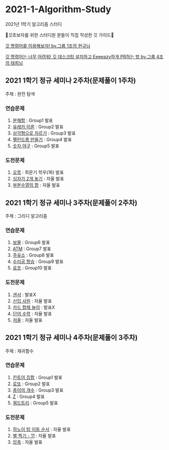 # 2021-1-Algorithm-Study
2021년 1학기 알고리즘 스터디


💖깃초보자를 위한 스터디원 분들이 직접 작성한 깃 가이드💖

[깃 명령어를 이용해보자! by.그룹 1조의 현규님](https://www.notion.so/152dd8be8617409785c5744985bd8dd0)

[깃 명령어는 너무 어려워! 깃 데스크탑 설치하고 Eeeeazy하게 PR하는 법 by.그룹 4조의 태희님](https://www.notion.so/Github-Desktop-PR-7dd3ab0a7cdf49b08ca5317fa35f32e2)



## 2021 1학기 정규 세미나 2주차(문제풀이 1주차)

주제 : 완전 탐색

### 연습문제
1. [분해합](https://www.acmicpc.net/problem/2231) : Group1 발표
2. [유레카 이론](https://www.acmicpc.net/problem/10448) : Group2 발표
3. [삼각형으로 자르기](https://www.acmicpc.net/problem/1198) : Group3 발표
4. [팰린드롬 만들기](https://www.acmicpc.net/problem/1254) : Group4 발표
5. [숫자 야구](https://www.acmicpc.net/problem/2503) : Group5 발표
### 도전문제
1. [오목](https://www.acmicpc.net/problem/2615) : 최문기 학우(16) 발표
2. [십자가 2개 놓기](https://www.acmicpc.net/problem/17085) : 자율 발표
3. [부분수열의 합](https://www.acmicpc.net/problem/1182) : 자율 발표



## 2021 1학기 정규 세미나 3주차(문제풀이 2주차)

주제 : 그리디 알고리즘

### 연습문제
1. [보물](https://www.acmicpc.net/problem/1026) : Group6 발표
2. [ATM](https://www.acmicpc.net/problem/11399) : Group7 발표
3. [주유소](https://www.acmicpc.net/problem/13305) : Group8 발표
4. [수리공 항승](https://www.acmicpc.net/problem/1449) : Group9 발표
5. [로프](https://www.acmicpc.net/problem/2217) : Group10 발표
### 도전문제
1. [센서](https://www.acmicpc.net/problem/2212) : 발표X
2. [신입 사원](https://www.acmicpc.net/problem/1946) : 자율 발표
3. [카드 합체 놀이](https://www.acmicpc.net/problem/15903) : 발표X
4. [단어 수학](https://www.acmicpc.net/problem/1339) : 자율 발표
5. [저울](https://www.acmicpc.net/problem/2437) : 자율 발표


## 2021 1학기 정규 세미나 4주차(문제풀이 3주차)

주제 : 재귀함수

### 연습문제
1. [칸토어 집합](https://www.acmicpc.net/problem/4779) : Group1 발표
2. [로또](https://www.acmicpc.net/problem/6603) : Group2 발표
3. [종이의 개수](https://www.acmicpc.net/problem/1780) : Group3 발표
4. [Z](https://www.acmicpc.net/problem/1074) : Group4 발표
5. [쿼드트리](https://www.acmicpc.net/problem/1992) : Group5 발표
### 도전문제
1. [하노이 탑 이동 순서](https://www.acmicpc.net/problem/11729) : 자율 발표
2. [별 찍기 - 11](https://www.acmicpc.net/problem/2448) : 자율 발표
3. [압축](https://www.acmicpc.net/problem/1662) : 자율 발표

